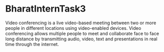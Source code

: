 # BharatInternTask3
Video conferencing is a live video-based meeting between two or more people in different locations using video-enabled devices. Video conferencing allows multiple people to meet and collaborate face to face long distance by transmitting audio, video, text and presentations in real time through the internet.
